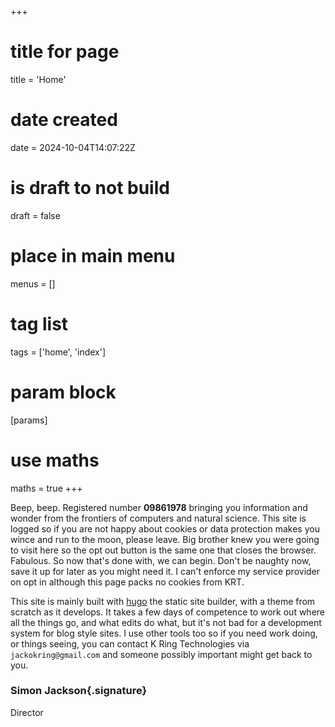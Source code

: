 +++
# title for page
title = 'Home'
# date created
date = 2024-10-04T14:07:22Z
# is draft to not build
draft = false
# place in main menu
menus = []
# tag list
tags = ['home', 'index']
# param block
[params]
# use maths
maths = true
+++

Beep, beep. Registered number **09861978** bringing you information and wonder
from the frontiers of computers and natural science. This site is logged so if
you are not happy about cookies or data protection makes you wince and run to
the moon, please leave. Big brother knew you were going to visit here so the
opt out button is the same one that closes the browser. Fabulous. So now that's
done with, we can begin. Don't be naughty now, save it up for later as you might
need it. I can't enforce my service provider on opt in although this page packs
no cookies from KRT.

This site is mainly built with [hugo](https://gohugo.io) the static site
builder, with a theme from scratch as it develops. It takes a few days of
competence to work out where all the things go, and what edits do what, but it's
not bad for a development system for blog style sites. I use other tools too so
if you need work doing, or things seeing, you can contact K Ring Technologies
via `jackokring@gmail.com` and someone possibly important might get back to you.

### Simon Jackson{.signature}

Director
